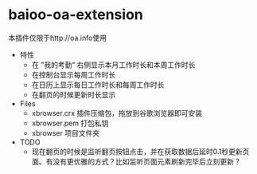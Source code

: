 # baioo-oa-extension

本插件仅限于http://oa.info使用

- 特性
  - 在 ”我的考勤“ 右侧显示本月工作时长和本周工作时长
  - 在控制台显示每周工作时长
  - 在日历上显示每日工作时长和每周工作时长
  - 在翻页的时候更新时长显示
- Files
  - xbrowser.crx 插件压缩包，拖放到谷歌浏览器即可安装
  - xbrowser.pem 打包私钥
  - xbrowser 项目文件夹
- TODO
  - 现在翻页的时候是监听翻页按钮点击，并在获取数据后延时0.1秒更新页面。有没有更优雅的方式？比如监听页面元素刷新完毕后立刻更新？
